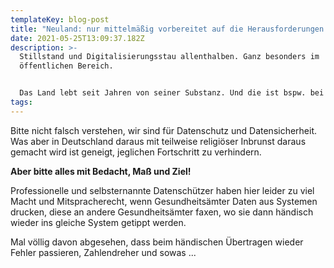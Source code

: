 ```yaml
---
templateKey: blog-post
title: "Neuland: nur mittelmäßig vorbereitet auf die Herausforderungen von morgen"
date: 2021-05-25T13:09:37.182Z
description: >-
  Stillstand und Digitalisierungsstau allenthalben. Ganz besonders im
  öffentlichen Bereich.


  Das Land lebt seit Jahren von seiner Substanz. Und die ist bspw. bei den Gesundheitsämtern u.a. leider das Fax. Dazu kommt in Deutschland überbordender und teilweise als Selbstzweck verkommener Datenschutz.
tags:
---
```


Bitte nicht falsch verstehen, wir sind für Datenschutz und Datensicherheit. Was aber in Deutschland daraus mit teilweise religiöser Inbrunst daraus gemacht wird ist geneigt, jeglichen Fortschritt zu verhindern. 

**Aber bitte alles mit Bedacht, Maß und Ziel!** 

Professionelle und selbsternannte Datenschützer haben hier leider zu viel Macht und Mitspracherecht, wenn Gesundheitsämter Daten aus Systemen drucken, diese an andere Gesundheitsämter faxen, wo sie dann händisch wieder ins gleiche System getippt werden. 

Mal völlig davon abgesehen, dass beim händischen Übertragen wieder Fehler passieren, Zahlendreher und sowas ...